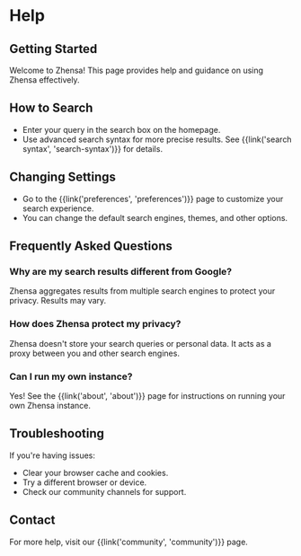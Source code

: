 # Help

## Getting Started

Welcome to Zhensa! This page provides help and guidance on using Zhensa effectively.

## How to Search

- Enter your query in the search box on the homepage.
- Use advanced search syntax for more precise results. See {{link('search syntax', 'search-syntax')}} for details.

## Changing Settings

- Go to the {{link('preferences', 'preferences')}} page to customize your search experience.
- You can change the default search engines, themes, and other options.

## Frequently Asked Questions

### Why are my search results different from Google?

Zhensa aggregates results from multiple search engines to protect your privacy. Results may vary.

### How does Zhensa protect my privacy?

Zhensa doesn't store your search queries or personal data. It acts as a proxy between you and other search engines.

### Can I run my own instance?

Yes! See the {{link('about', 'about')}} page for instructions on running your own Zhensa instance.

## Troubleshooting

If you're having issues:

- Clear your browser cache and cookies.
- Try a different browser or device.
- Check our community channels for support.

## Contact

For more help, visit our {{link('community', 'community')}} page.